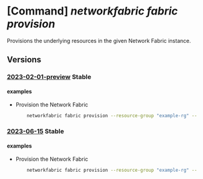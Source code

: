 # [Command] _networkfabric fabric provision_

Provisions the underlying resources in the given Network Fabric instance.

## Versions

### [2023-02-01-preview](/Resources/mgmt-plane/L3N1YnNjcmlwdGlvbnMve30vcmVzb3VyY2Vncm91cHMve30vcHJvdmlkZXJzL21pY3Jvc29mdC5tYW5hZ2VkbmV0d29ya2ZhYnJpYy9uZXR3b3JrZmFicmljcy97fS9wcm92aXNpb24=/2023-02-01-preview.xml) **Stable**

<!-- mgmt-plane /subscriptions/{}/resourcegroups/{}/providers/microsoft.managednetworkfabric/networkfabrics/{}/provision 2023-02-01-preview -->

#### examples

- Provision the Network Fabric
    ```bash
        networkfabric fabric provision --resource-group "example-rg" --resource-name "example-fabric"
    ```

### [2023-06-15](/Resources/mgmt-plane/L3N1YnNjcmlwdGlvbnMve30vcmVzb3VyY2Vncm91cHMve30vcHJvdmlkZXJzL21pY3Jvc29mdC5tYW5hZ2VkbmV0d29ya2ZhYnJpYy9uZXR3b3JrZmFicmljcy97fS9wcm92aXNpb24=/2023-06-15.xml) **Stable**

<!-- mgmt-plane /subscriptions/{}/resourcegroups/{}/providers/microsoft.managednetworkfabric/networkfabrics/{}/provision 2023-06-15 -->

#### examples

- Provision the Network Fabric
    ```bash
        networkfabric fabric provision --resource-group "example-rg" --resource-name "example-fabric"
    ```
